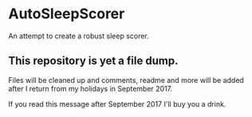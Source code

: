 # AutoSleepScorer
An attempt to create a robust sleep scorer.

## This repository is yet a file dump.
Files will be cleaned up and comments, readme and more will be added after I return from my holidays in September 2017.

If you read this message after September 2017 I'll buy you a drink.
